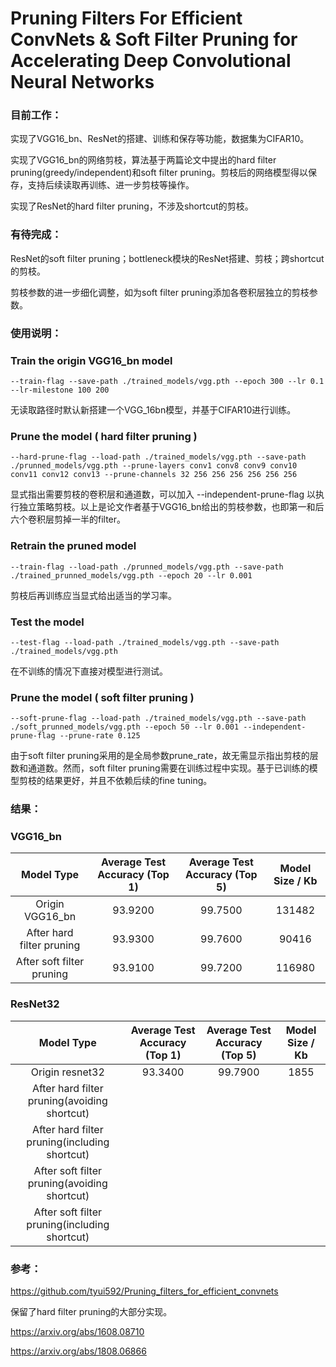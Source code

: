 # Pruning Filters For Efficient ConvNets & Soft Filter Pruning for Accelerating Deep Convolutional Neural Networks

### 目前工作：

实现了VGG16_bn、ResNet的搭建、训练和保存等功能，数据集为CIFAR10。

实现了VGG16_bn的网络剪枝，算法基于两篇论文中提出的hard filter pruning(greedy/independent)和soft filter pruning。剪枝后的网络模型得以保存，支持后续读取再训练、进一步剪枝等操作。

实现了ResNet的hard filter pruning，不涉及shortcut的剪枝。

### 有待完成：

ResNet的soft filter pruning；bottleneck模块的ResNet搭建、剪枝；跨shortcut的剪枝。

剪枝参数的进一步细化调整，如为soft filter pruning添加各卷积层独立的剪枝参数。

### 使用说明：

### Train the origin VGG16_bn model

```
--train-flag --save-path ./trained_models/vgg.pth --epoch 300 --lr 0.1 --lr-milestone 100 200
```

无读取路径时默认新搭建一个VGG_16bn模型，并基于CIFAR10进行训练。

### Prune the model ( hard filter pruning )

```
--hard-prune-flag --load-path ./trained_models/vgg.pth --save-path ./prunned_models/vgg.pth --prune-layers conv1 conv8 conv9 conv10 conv11 conv12 conv13 --prune-channels 32 256 256 256 256 256 256
```

显式指出需要剪枝的卷积层和通道数，可以加入 --independent-prune-flag 以执行独立策略剪枝。以上是论文作者基于VGG16_bn给出的剪枝参数，也即第一和后六个卷积层剪掉一半的filter。

### Retrain the pruned model

```
--train-flag --load-path ./prunned_models/vgg.pth --save-path ./trained_prunned_models/vgg.pth --epoch 20 --lr 0.001
```

剪枝后再训练应当显式给出适当的学习率。

### Test the model

```
--test-flag --load-path ./trained_models/vgg.pth --save-path ./trained_models/vgg.pth
```

在不训练的情况下直接对模型进行测试。

### Prune the model ( soft filter pruning )

```
--soft-prune-flag --load-path ./trained_models/vgg.pth --save-path ./soft_prunned_models/vgg.pth --epoch 50 --lr 0.001 --independent-prune-flag --prune-rate 0.125
```

由于soft filter pruning采用的是全局参数prune_rate，故无需显示指出剪枝的层数和通道数。然而，soft filter pruning需要在训练过程中实现。基于已训练的模型剪枝的结果更好，并且不依赖后续的fine tuning。

### 结果：

### VGG16_bn

|        Model Type         | Average Test Accuracy (Top 1) | Average Test Accuracy (Top 5) | Model Size / Kb |
| :-----------------------: | :---------------------------: | :---------------------------: | :-------------: |
|      Origin VGG16_bn      |            93.9200            |            99.7500            |     131482      |
| After hard filter pruning |            93.9300            |            99.7600            |      90416      |
| After soft filter pruning |            93.9100            |            99.7200            |     116980      |

### ResNet32

|                  Model Type                   | Average Test Accuracy (Top 1) | Average Test Accuracy (Top 5) | Model Size / Kb |
| :-------------------------------------------: | :---------------------------: | :---------------------------: | :-------------: |
|                Origin resnet32                |            93.3400            |            99.7900            |      1855       |
| After hard filter pruning(avoiding shortcut)  |                               |                               |                 |
| After hard filter pruning(including shortcut) |                               |                               |                 |
| After soft filter pruning(avoiding shortcut)  |                               |                               |                 |
| After soft filter pruning(including shortcut) |                               |                               |                 |

### 参考：

https://github.com/tyui592/Pruning_filters_for_efficient_convnets

保留了hard filter pruning的大部分实现。

https://arxiv.org/abs/1608.08710

https://arxiv.org/abs/1808.06866